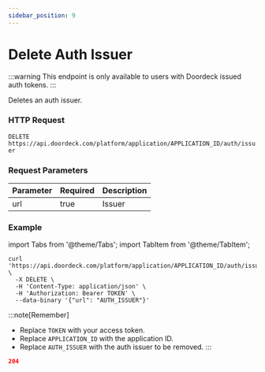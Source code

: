 ```yaml
---
sidebar_position: 9
---
```


# Delete Auth Issuer

:::warning
This endpoint is only available to users with Doordeck issued auth tokens.
:::

Deletes an auth issuer.

### HTTP Request

`DELETE https://api.doordeck.com/platform/application/APPLICATION_ID/auth/issuer`

### Request Parameters

| Parameter | Required | Description |
|-----------|----------|-------------|
| url       | true     | Issuer      |

### Example

import Tabs from '@theme/Tabs';
import TabItem from '@theme/TabItem';

<Tabs>
<TabItem value="request" label="Request">

```shell showLineNumbers title="CURL"
curl 'https://api.doordeck.com/platform/application/APPLICATION_ID/auth/issuer' \
  -X DELETE \
  -H 'Content-Type: application/json' \
  -H 'Authorization: Bearer TOKEN' \
  --data-binary '{"url": "AUTH_ISSUER"}'
```

:::note[Remember]
* Replace `TOKEN` with your access token.
* Replace `APPLICATION_ID` with the application ID.
* Replace `AUTH_ISSUER` with the auth issuer to be removed.
:::

</TabItem>
<TabItem value="response" label="Response">

```json showLineNumbers title="HTTP CODE"
204
```

</TabItem>
</Tabs>
